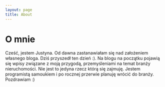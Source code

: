 ```yaml
---
layout: page
title: About
---
```


# O mnie

Cześć, jestem Justyna. Od dawna zastanawiałam się nad założeniem własnego bloga. Dziś przyszedł ten dzień :). Na blogu na początku pojawią się wpisy związane z moją przygodą, przemyśleniami na temat branży nieruchomości. Nie jest to jedyna rzecz którą się zajmuję. Jestem programistą samoukiem i po rocznej przerwie planuję wrócić do branży. Pozdrawiam :)
